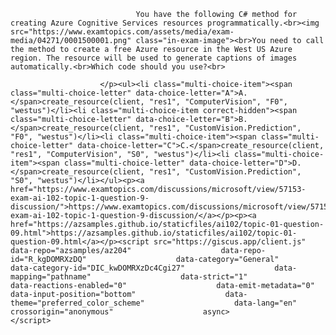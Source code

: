 <p class="card-text">
							
								You have the following C# method for creating Azure Cognitive Services resources programmatically.<br><img src="https://www.examtopics.com/assets/media/exam-media/04271/0001500001.png" class="in-exam-image"><br>You need to call the method to create a free Azure resource in the West US Azure region. The resource will be used to generate captions of images automatically.<br>Which code should you use?<br>
							
						</p><ul><li class="multi-choice-item"><span class="multi-choice-letter" data-choice-letter="A">A.</span>create_resource(client, "res1", "ComputerVision", "F0", "westus")</li><li class="multi-choice-item correct-hidden"><span class="multi-choice-letter" data-choice-letter="B">B.</span>create_resource(client, "res1", "CustomVision.Prediction", "F0", "westus")</li><li class="multi-choice-item"><span class="multi-choice-letter" data-choice-letter="C">C.</span>create_resource(client, "res1", "ComputerVision", "S0", "westus")</li><li class="multi-choice-item"><span class="multi-choice-letter" data-choice-letter="D">D.</span>create_resource(client, "res1", "CustomVision.Prediction", "S0", "westus")</li></ul><p><a href="https://www.examtopics.com/discussions/microsoft/view/57153-exam-ai-102-topic-1-question-9-discussion/">https://www.examtopics.com/discussions/microsoft/view/57153-exam-ai-102-topic-1-question-9-discussion/</a></p><p><a href="https://azsamples.github.io/staticfiles/ai102/topic-01-question-09.html">https://azsamples.github.io/staticfiles/ai102/topic-01-question-09.html</a></p><script src="https://giscus.app/client.js"                    data-repo="azsamples/az204"                    data-repo-id="R_kgDOMRXzDQ"                    data-category="General"                    data-category-id="DIC_kwDOMRXzDc4Cgi27"                    data-mapping="pathname"                    data-strict="1"                    data-reactions-enabled="0"                    data-emit-metadata="0"                    data-input-position="bottom"                    data-theme="preferred_color_scheme"                    data-lang="en"                    crossorigin="anonymous"                    async>                    </script>